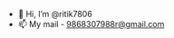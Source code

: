 - 👋 Hi, I’m @ritik7806
- 📫 My mail - 9868307988r@gmail.com

<!---
ritik7806/ritik7806 is a ✨ special ✨ repository because its `README.md` (this file) appears on your GitHub profile.
You can click the Preview link to take a look at your changes.
--->
